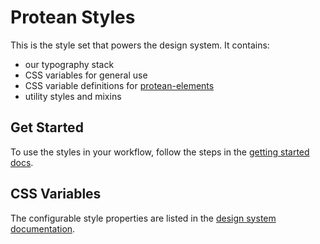 # Protean Styles

This is the style set that powers the design system. It contains:

-   our typography stack
-   CSS variables for general use
-   CSS variable definitions for [protean-elements](../protean-elements)
-   utility styles and mixins

## Get Started

To use the styles in your workflow, follow the steps in the [getting started docs](https://design.protean.studio/#/getting-started).

## CSS Variables

The configurable style properties are listed in the [design system documentation](https://design.protean.studio/#/guidelines/css-variables).
